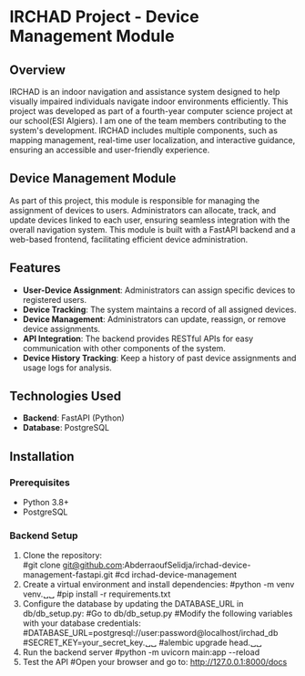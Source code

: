 # IRCHAD Project - Device Management Module  

## Overview  
IRCHAD is an indoor navigation and assistance system designed to help visually impaired individuals navigate indoor environments efficiently. This project was developed as part of a fourth-year computer science project at our school(ESI Algiers). I am one of the team members contributing to the system's development. IRCHAD includes multiple components, such as mapping management, real-time user localization, and interactive guidance, ensuring an accessible and user-friendly experience.  

## Device Management Module  
As part of this project, this module is responsible for managing the assignment of devices to users. Administrators can allocate, track, and update devices linked to each user, ensuring seamless integration with the overall navigation system. This module is built with a FastAPI backend and a web-based frontend, facilitating efficient device administration.  

## Features  
- **User-Device Assignment**: Administrators can assign specific devices to registered users.  
- **Device Tracking**: The system maintains a record of all assigned devices.  
- **Device Management**: Administrators can update, reassign, or remove device assignments.  
- **API Integration**: The backend provides RESTful APIs for easy communication with other components of the system.  
- **Device History Tracking**: Keep a history of past device assignments and usage logs for analysis.

## Technologies Used  
- **Backend**: FastAPI (Python)  
- **Database**: PostgreSQL  

## Installation  

### Prerequisites  
- Python 3.8+  
- PostgreSQL  
### Backend Setup  
1. Clone the repository:  
   #git clone git@github.com:AbderraoufSelidja/irchad-device-management-fastapi.git
   #cd irchad-device-management
2. Create a virtual environment and install dependencies:
   #python -m venv venv.␣␣
   #pip install -r requirements.txt
3. Configure the database by updating the DATABASE_URL in db/db_setup.py:
  #Go to db/db_setup.py
  #Modify the following variables with your database credentials:
    #DATABASE_URL=postgresql://user:password@localhost/irchad_db
    #SECRET_KEY=your_secret_key.␣␣
    #alembic upgrade head.␣␣
4. Run the backend server
  #python -m uvicorn main:app --reload
5. Test the API
  #Open your browser and go to: http://127.0.0.1:8000/docs

